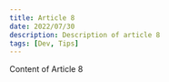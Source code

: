 ```yaml
---
title: Article 8
date: 2022/07/30
description: Description of article 8
tags: [Dev, Tips]
---
```


Content of Article 8
